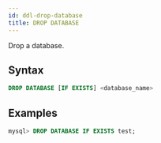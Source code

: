 ```yaml
---
id: ddl-drop-database
title: DROP DATABASE
---
```


Drop a database.

## Syntax

```sql
DROP DATABASE [IF EXISTS] <database_name>
```

## Examples

```sql
mysql> DROP DATABASE IF EXISTS test;
```

